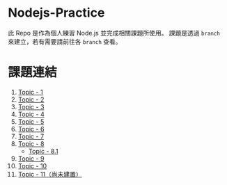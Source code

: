 # Nodejs-Practice
此 Repo 是作為個人練習 Node.js 並完成相關課題所使用。
課題是透過 `branch` 來建立，若有需要請前往各 `branch` 查看。

# 課題連結
1. [Topic - 1](https://github.com/saketora95/Nodejs-Practice/tree/Topic-1)
2. [Topic - 2](https://github.com/saketora95/Nodejs-Practice/tree/Topic-2)
3. [Topic - 3](https://github.com/saketora95/Nodejs-Practice/tree/Topic-3)
4. [Topic - 4](https://github.com/saketora95/Nodejs-Practice/tree/Topic-4)
5. [Topic - 5](https://github.com/saketora95/Nodejs-Practice/tree/Topic-5)
6. [Topic - 6](https://github.com/saketora95/Nodejs-Practice/tree/Topic-6)
7. [Topic - 7](https://github.com/saketora95/Nodejs-Practice/tree/Topic-7)
8. [Topic - 8](https://github.com/saketora95/Nodejs-Practice/tree/Topic-8)
     - [Topic - 8.1](https://github.com/saketora95/Nodejs-Practice/tree/Topic-8.1)
9. [Topic - 9](https://github.com/saketora95/Nodejs-Practice/tree/Topic-9)
10. [Topic - 10](https://github.com/saketora95/Nodejs-Practice/tree/Topic-10)
11. [Topic - 11（尚未建置）](https://github.com/saketora95/Nodejs-Practice/tree/Topic-11)
